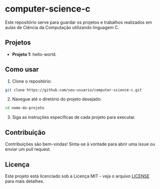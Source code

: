 # computer-science-c
Este repositório serve para guardar os projetos e trabalhos realizados em aulas de Ciência da Computação utilizando linguagem C.

## Projetos

- **Projeto 1:** hello-world.


## Como usar

1. Clone o repositório:
  ```bash
  git clone https://github.com/seu-usuario/computer-science-c.git
  ```
2. Navegue até o diretório do projeto desejado:
  ```bash
  cd nome-do-projeto
  ```
3. Siga as instruções específicas de cada projeto para executar.

## Contribuição

Contribuições são bem-vindas! Sinta-se à vontade para abrir uma issue ou enviar um pull request.

## Licença

Este projeto está licenciado sob a Licença MIT - veja o arquivo [LICENSE](LICENSE) para mais detalhes.